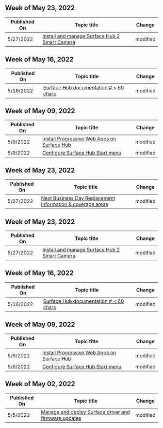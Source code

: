 <!-- This file is generated automatically each week. Changes made to this file will be overwritten.-->

<!-- This file is generated automatically each week. Changes made to this file will be overwritten.-->




## Week of May 23, 2022


| Published On |Topic title | Change |
|------|------------|--------|
| 5/27/2022 | [Install and manage Surface Hub 2 Smart Camera](/surface-hub/surface-hub-2-smart-camera) | modified |


## Week of May 16, 2022


| Published On |Topic title | Change |
|------|------------|--------|
| 5/16/2022 | [Surface Hub documentation # < 60 chars](/surface-hub/index) | modified |


## Week of May 09, 2022


| Published On |Topic title | Change |
|------|------------|--------|
| 5/9/2022 | [Install Progressive Web Apps on Surface Hub](/surface-hub/install-pwa-surface-hub) | modified |
| 5/9/2022 | [Configure Surface Hub Start menu](/surface-hub/surface-hub-start-menu) | modified |


## Week of May 23, 2022


| Published On |Topic title | Change |
|------|------------|--------|
| 5/27/2022 | [Next Business Day Replacement information & coverage areas](/surface/surface-next-business-day-replacement) | modified |


## Week of May 23, 2022


| Published On |Topic title | Change |
|------|------------|--------|
| 5/27/2022 | [Install and manage Surface Hub 2 Smart Camera](/surface-hub/surface-hub-2-smart-camera) | modified |


## Week of May 16, 2022


| Published On |Topic title | Change |
|------|------------|--------|
| 5/16/2022 | [Surface Hub documentation # < 60 chars](/surface-hub/index) | modified |


## Week of May 09, 2022


| Published On |Topic title | Change |
|------|------------|--------|
| 5/9/2022 | [Install Progressive Web Apps on Surface Hub](/surface-hub/install-pwa-surface-hub) | modified |
| 5/9/2022 | [Configure Surface Hub Start menu](/surface-hub/surface-hub-start-menu) | modified |


## Week of May 02, 2022


| Published On |Topic title | Change |
|------|------------|--------|
| 5/5/2022 | [Manage and deploy Surface driver and firmware updates](/surface/manage-surface-driver-and-firmware-updates) | modified |
